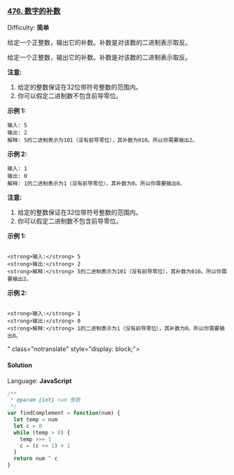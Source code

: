 ### [476\. 数字的补数](https://leetcode-cn.com/problems/number-complement/)

Difficulty: **简单**

给定一个正整数，输出它的补数。补数是对该数的二进制表示取反。</p>

<p>

给定一个正整数，输出它的补数。补数是对该数的二进制表示取反。

**注意:**

1.  给定的整数保证在32位带符号整数的范围内。
2.  你可以假定二进制数不包含前导零位。

**示例 1:**

```
输入: 5
输出: 2
解释: 5的二进制表示为101（没有前导零位），其补数为010。所以你需要输出2。
```

**示例 2:**

```
输入: 1
输出: 0
解释: 1的二进制表示为1（没有前导零位），其补数为0。所以你需要输出0。
```

<strong>注意:</strong></p>

<ol>
	<li>给定的整数保证在32位带符号整数的范围内。</li>
	<li>你可以假定二进制数不包含前导零位。</li>
</ol>

<p><strong>示例 1:</strong></p>

```

<strong>输入:</strong> 5
<strong>输出:</strong> 2
<strong>解释:</strong> 5的二进制表示为101（没有前导零位），其补数为010。所以你需要输出2。
```

<p><strong>示例 2:</strong></p>

```

<strong>输入:</strong> 1
<strong>输出:</strong> 0
<strong>解释:</strong> 1的二进制表示为1（没有前导零位），其补数为0。所以你需要输出0。
```
" class="notranslate" style="display: block;">

#### Solution

Language: **JavaScript**

```javascript
/**
 * @param {int} num 整数
 */
var findComplement = function(num) {
  let temp = num
  let c = 0
  while (temp > 0) {
    temp >>= 1
    c = (c << 1) + 1
  }
  return num ^ c
}

```